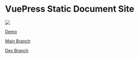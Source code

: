 # VuePress Static Document Site 

![](https://i.ytimg.com/vi/apmf6xp7RIA/maxresdefault.jpg)


[Demo](https://blaxberry.github.io/vuepress-studynotes/)

[Main Branch](https://github.com/BlaxBerry/vuepress-studynotes)

[Dev Branch](https://github.com/BlaxBerry/vuepress-studynotes/tree/dev)